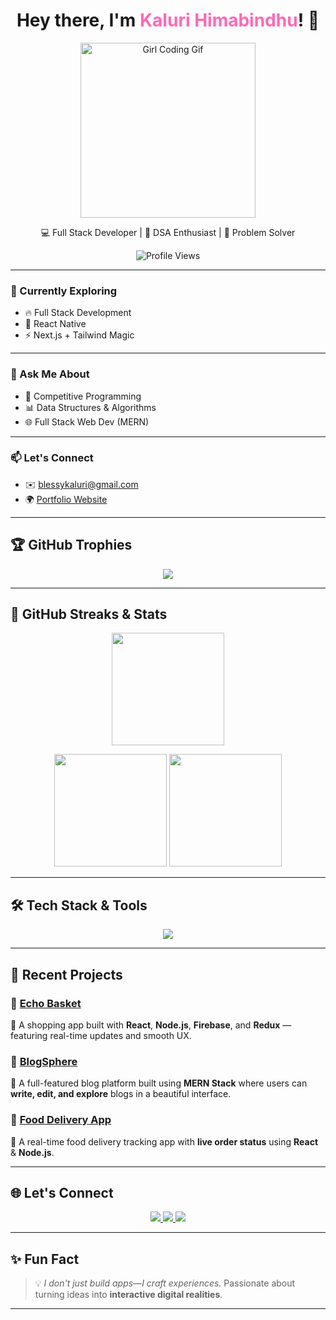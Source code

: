 <h1 align="center">Hey there, I'm <span style="color:#FF69B4;">Kaluri Himabindhu</span>! 👋</h1>

<p align="center">
  <img src="https://media.giphy.com/media/1GEATImIxEXVR79Dhk/giphy.gif" width="280" alt="Girl Coding Gif" />
</p>

<p align="center">
  💻 Full Stack Developer | 🧠 DSA Enthusiast | 🎯 Problem Solver  
</p>

<p align="center">
  <img src="https://komarev.com/ghpvc/?username=Hiomio&color=blue&style=flat" alt="Profile Views" />
</p>

---

### 🌱 Currently Exploring  
- 🔥 Full Stack Development  
- 📱 React Native  
- ⚡ Next.js + Tailwind Magic  

---

### 💬 Ask Me About  
- 🧠 Competitive Programming  
- 📊 Data Structures & Algorithms  
- 🌐 Full Stack Web Dev (MERN)  

---

### 📫 Let's Connect  
- ✉️ blessykaluri@gmail.com  
- 🌍 [Portfolio Website](https://react-portfolio-framer-motion-ivory.vercel.app/)

---

## 🏆 GitHub Trophies

<p align="center">
  <img src="https://github-profile-trophy.vercel.app/?username=Hiomio&theme=radical&no-frame=true&no-bg=true&margin-w=20" />
</p>

---

## 🚀 GitHub Streaks & Stats

<p align="center">
  <img height="180em" src="https://streak-stats.demolab.com?user=Hiomio&theme=radical&hide_border=false" />
</p>

<p align="center">
  <img height="180em" src="https://github-readme-stats.vercel.app/api?username=Hiomio&show_icons=true&theme=radical&count_private=true&hide_border=true" />
  <img height="180em" src="https://github-readme-stats.vercel.app/api/top-langs/?username=Hiomio&layout=compact&theme=radical&hide_border=true" />
</p>

---

## 🛠️ Tech Stack & Tools

<p align="center">
  <img src="https://skillicons.dev/icons?i=c,cpp,js,html,css,react,nextjs,nodejs,express,mongodb,mysql,firebase,redux,tailwind,threejs,git,postman,vscode" />
</p>

---

## 🚧 Recent Projects

### 🌟 [Echo Basket](https://github.com/Hiomio/echo-basket)  
🛒 A shopping app built with **React**, **Node.js**, **Firebase**, and **Redux** — featuring real-time updates and smooth UX.

### 🌟 [BlogSphere](https://github.com/Hiomio/Full_Stack_Blog_App)  
📝 A full-featured blog platform built using **MERN Stack** where users can **write, edit, and explore** blogs in a beautiful interface.

### 🌟 [Food Delivery App](https://github.com/Hiomio/food-delivery-app)  
🍕 A real-time food delivery tracking app with **live order status** using **React** & **Node.js**.

---

## 🌐 Let's Connect

<p align="center">
  <a href="https://linkedin.com/in/kaluri-himabindhu-9378b927a" target="_blank">
    <img src="https://img.shields.io/badge/-LinkedIn-0077B5?style=for-the-badge&logo=linkedin&logoColor=white">
  </a>
  <a href="https://github.com/Hiomio" target="_blank">
    <img src="https://img.shields.io/badge/-GitHub-181717?style=for-the-badge&logo=github&logoColor=white">
  </a>
  <a href="https://react-portfolio-framer-motion-ivory.vercel.app/" target="_blank">
    <img src="https://img.shields.io/badge/-Portfolio-14a800?style=for-the-badge&logo=google-chrome&logoColor=white">
  </a>
</p>

---

## ✨ Fun Fact  
> 💡 *I don't just build apps—I craft experiences.* Passionate about turning ideas into **interactive digital realities**.  


---

